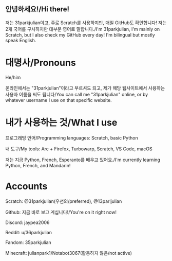 ## 안녕하세요!/Hi there!
저는 31parkjulian이고, 주로 Scratch를 사용하지만, 매일 GitHub도 확인합니다! 저는 2개 국어를 구사하지만 대부분 영어로 말합니다./I'm 31parkjulian, I'm mainly on Scratch, but I also check my GitHub every day! I'm bilingual but mostly speak English.

# 대명사/Pronouns

He/him

온라인에서는 "31parkjulian"이라고 부르셔도 되고, 제가 해당 웹사이트에서 사용하는 사용자 이름을 써도 됩니다/You can call me "31parkjulian" online, or by whatever username I use on that specific website.

# 내가 사용하는 것/What I use

프로그래밍 언어/Programming languages: Scratch, basic Python

내 도구/My tools: Arc + Firefox, Turbowarp, Scratch, VS Code, macOS

저는 지금 Python, French, Esperanto를 배우고 있어요./I'm currently learning Python, French, and Mandarin!

# Accounts

Scratch: @31parkjulian(우선의/preferred), @13parljulian

Github: 지금 바로 보고 계십니다!/You're on it right now!

Discord: jaypea2006

Reddit: u/36parkjulian

Fandom: 35parkjulian

Minecraft: julianpark1/Notabot3067(활동하지 않음/not active)
<!--
**3qtvoyqoieuyot/3qtvoyqoieuyot** is a ✨ _special_ ✨ repository because its `README.md` (this file) appears on your GitHub profile.

Here are some ideas to get you started:

- 🔭 I’m currently working on ...
- 🌱 I’m currently learning ...
- 👯 I’m looking to collaborate on ...
- 🤔 I’m looking for help with ...
- 💬 Ask me about ...
- 📫 How to reach me: ...
- 😄 Pronouns: ...
- ⚡ Fun fact: ...
-->
